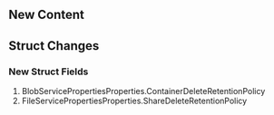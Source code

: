## New Content

## Struct Changes

### New Struct Fields

1. BlobServicePropertiesProperties.ContainerDeleteRetentionPolicy
1. FileServicePropertiesProperties.ShareDeleteRetentionPolicy
